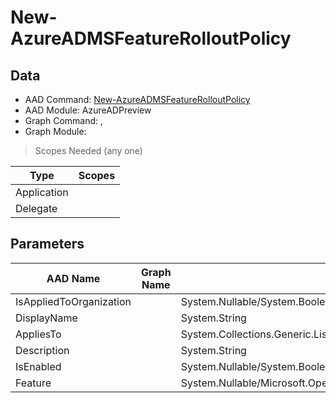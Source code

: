 # New-AzureADMSFeatureRolloutPolicy

> 

## Data

+ AAD Command: [New-AzureADMSFeatureRolloutPolicy](https://docs.microsoft.com/en-us/powershell/module/AzureADPreview/New-AzureADMSFeatureRolloutPolicy)
+ AAD Module: AzureADPreview
+ Graph Command: [](), []()
+ Graph Module: 

> Scopes Needed (any one)

|Type|Scopes|
|---|---|
|Application||
|Delegate||

## Parameters

|AAD Name|Graph Name|AAD Type|Graph Type|Infos|
|---|---|---|---|---|
|IsAppliedToOrganization||System.Nullable/System.Boolean|||
|DisplayName||System.String|||
|AppliesTo||System.Collections.Generic.List/Microsoft.Open.MSGraph.Model.MsDirectoryObject|||
|Description||System.String|||
|IsEnabled||System.Nullable/System.Boolean|||
|Feature||System.Nullable/Microsoft.Open.MSGraph.Model.MsFeatureRolloutPolicy+FeatureEnum|||


